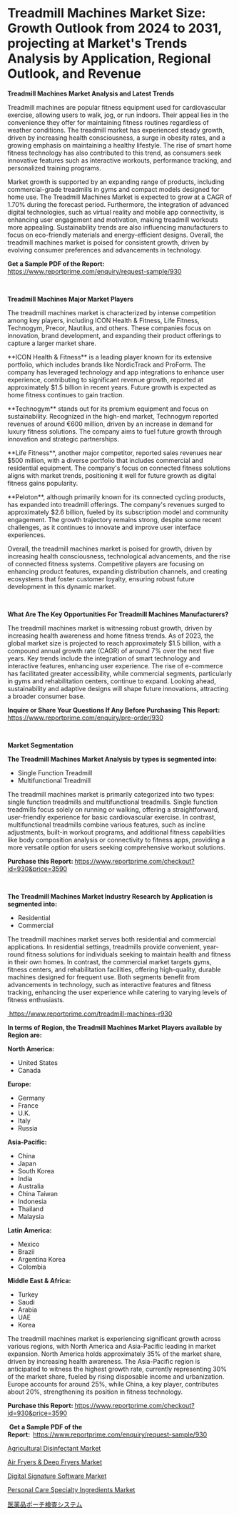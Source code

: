 <p><h1>Treadmill Machines Market Size: Growth Outlook from 2024 to 2031, projecting at Market's Trends Analysis by Application, Regional Outlook, and Revenue</h1></p><p><strong>Treadmill Machines Market Analysis and Latest Trends</strong></p>
<p><p>Treadmill machines are popular fitness equipment used for cardiovascular exercise, allowing users to walk, jog, or run indoors. Their appeal lies in the convenience they offer for maintaining fitness routines regardless of weather conditions. The treadmill market has experienced steady growth, driven by increasing health consciousness, a surge in obesity rates, and a growing emphasis on maintaining a healthy lifestyle. The rise of smart home fitness technology has also contributed to this trend, as consumers seek innovative features such as interactive workouts, performance tracking, and personalized training programs.</p><p>Market growth is supported by an expanding range of products, including commercial-grade treadmills in gyms and compact models designed for home use. The Treadmill Machines Market is expected to grow at a CAGR of 1.70% during the forecast period. Furthermore, the integration of advanced digital technologies, such as virtual reality and mobile app connectivity, is enhancing user engagement and motivation, making treadmill workouts more appealing. Sustainability trends are also influencing manufacturers to focus on eco-friendly materials and energy-efficient designs. Overall, the treadmill machines market is poised for consistent growth, driven by evolving consumer preferences and advancements in technology.</p></p>
<p><strong>Get a Sample PDF of the Report:&nbsp;</strong> <a href="https://www.reportprime.com/enquiry/request-sample/930">https://www.reportprime.com/enquiry/request-sample/930</a></p>
<p>&nbsp;</p>
<p><strong>Treadmill Machines Major Market Players</strong></p>
<p><p>The treadmill machines market is characterized by intense competition among key players, including ICON Health & Fitness, Life Fitness, Technogym, Precor, Nautilus, and others. These companies focus on innovation, brand development, and expanding their product offerings to capture a larger market share.</p><p>**ICON Health & Fitness** is a leading player known for its extensive portfolio, which includes brands like NordicTrack and ProForm. The company has leveraged technology and app integrations to enhance user experience, contributing to significant revenue growth, reported at approximately $1.5 billion in recent years. Future growth is expected as home fitness continues to gain traction.</p><p>**Technogym** stands out for its premium equipment and focus on sustainability. Recognized in the high-end market, Technogym reported revenues of around €600 million, driven by an increase in demand for luxury fitness solutions. The company aims to fuel future growth through innovation and strategic partnerships.</p><p>**Life Fitness**, another major competitor, reported sales revenues near $500 million, with a diverse portfolio that includes commercial and residential equipment. The company's focus on connected fitness solutions aligns with market trends, positioning it well for future growth as digital fitness gains popularity.</p><p>**Peloton**, although primarily known for its connected cycling products, has expanded into treadmill offerings. The company's revenues surged to approximately $2.6 billion, fueled by its subscription model and community engagement. The growth trajectory remains strong, despite some recent challenges, as it continues to innovate and improve user interface experiences.</p><p>Overall, the treadmill machines market is poised for growth, driven by increasing health consciousness, technological advancements, and the rise of connected fitness systems. Competitive players are focusing on enhancing product features, expanding distribution channels, and creating ecosystems that foster customer loyalty, ensuring robust future development in this dynamic market.</p></p>
<p>&nbsp;</p>
<p><strong>What Are The Key Opportunities For Treadmill Machines Manufacturers?</strong></p>
<p><p>The treadmill machines market is witnessing robust growth, driven by increasing health awareness and home fitness trends. As of 2023, the global market size is projected to reach approximately $1.5 billion, with a compound annual growth rate (CAGR) of around 7% over the next five years. Key trends include the integration of smart technology and interactive features, enhancing user experience. The rise of e-commerce has facilitated greater accessibility, while commercial segments, particularly in gyms and rehabilitation centers, continue to expand. Looking ahead, sustainability and adaptive designs will shape future innovations, attracting a broader consumer base.</p></p>
<p><strong>Inquire or Share Your Questions If Any Before Purchasing This Report:</strong> <a href="https://www.reportprime.com/enquiry/pre-order/930">https://www.reportprime.com/enquiry/pre-order/930</a></p>
<p>&nbsp;</p>
<p><strong>Market Segmentation</strong></p>
<p><strong>The Treadmill Machines Market Analysis by types is segmented into:</strong></p>
<p><ul><li>Single Function Treadmill</li><li>Multifunctional Treadmill</li></ul></p>
<p><p>The treadmill machines market is primarily categorized into two types: single function treadmills and multifunctional treadmills. Single function treadmills focus solely on running or walking, offering a straightforward, user-friendly experience for basic cardiovascular exercise. In contrast, multifunctional treadmills combine various features, such as incline adjustments, built-in workout programs, and additional fitness capabilities like body composition analysis or connectivity to fitness apps, providing a more versatile option for users seeking comprehensive workout solutions.</p></p>
<p><strong>Purchase this Report:&nbsp;</strong><a href="https://www.reportprime.com/checkout?id=930&price=3590">https://www.reportprime.com/checkout?id=930&price=3590</a></p>
<p>&nbsp;</p>
<p><strong>The Treadmill Machines Market Industry Research by Application is segmented into:</strong></p>
<p><ul><li>Residential</li><li>Commercial</li></ul></p>
<p><p>The treadmill machines market serves both residential and commercial applications. In residential settings, treadmills provide convenient, year-round fitness solutions for individuals seeking to maintain health and fitness in their own homes. In contrast, the commercial market targets gyms, fitness centers, and rehabilitation facilities, offering high-quality, durable machines designed for frequent use. Both segments benefit from advancements in technology, such as interactive features and fitness tracking, enhancing the user experience while catering to varying levels of fitness enthusiasts.</p></p>
<p><a href="https://www.reportprime.com/treadmill-machines-r930">&nbsp;https://www.reportprime.com/treadmill-machines-r930</a></p>
<p><strong>In terms of Region, the Treadmill Machines Market Players available by Region are:</strong></p>
<p>
    <p> <strong> North America: </strong>
        <ul>
            <li>United States</li>
            <li>Canada</li>
        </ul>
        </p> 
    <p> <strong> Europe: </strong>
        <ul>
            <li>Germany</li>
            <li>France</li>
            <li>U.K.</li>
            <li>Italy</li>
            <li>Russia</li>
        </ul>
        </p> 
    <p> <strong> Asia-Pacific: </strong>
        <ul>
            <li>China</li>
            <li>Japan</li>
            <li>South Korea</li>
            <li>India</li>
            <li>Australia</li>
            <li>China Taiwan</li>
            <li>Indonesia</li>
            <li>Thailand</li>
            <li>Malaysia</li>
        </ul>
        </p> 
    <p> <strong> Latin America: </strong>
        <ul>
            <li>Mexico</li>
            <li>Brazil</li>
            <li>Argentina Korea</li>
            <li>Colombia</li>
        </ul>
        </p> 
    <p> <strong> Middle East & Africa: </strong>
        <ul>
            <li>Turkey</li>
            <li>Saudi</li>
            <li>Arabia</li>
            <li>UAE</li>
            <li>Korea</li>
        </ul>
    </p>
    </p>
<p><p>The treadmill machines market is experiencing significant growth across various regions, with North America and Asia-Pacific leading in market expansion. North America holds approximately 35% of the market share, driven by increasing health awareness. The Asia-Pacific region is anticipated to witness the highest growth rate, currently representing 30% of the market share, fueled by rising disposable income and urbanization. Europe accounts for around 25%, while China, a key player, contributes about 20%, strengthening its position in fitness technology.</p></p>
<p><strong>Purchase this Report: </strong><a href="https://www.reportprime.com/checkout?id=930&price=3590">https://www.reportprime.com/checkout?id=930&price=3590</a></p>
<p>&nbsp;<strong>Get a Sample PDF of the Report:&nbsp;&nbsp;</strong><a href="https://www.reportprime.com/enquiry/request-sample/930">https://www.reportprime.com/enquiry/request-sample/930</a></p>
<p><strong></strong></p>
<p><p><a href="https://www.linkedin.com/pulse/global-agricultural-disinfectant-market-share-growth-opportunities-kfvnf?trackingId=A%2Fg%2FIw7OSv%2BfPjoHKmUyJg%3D%3D">Agricultural Disinfectant Market</a></p><p><a href="https://github.com/AKSHATREPORTPRIME/Market-Research-Report-List-6/blob/main/air-fryers-deep-fryers-market.md">Air Fryers & Deep Fryers Market</a></p><p><a href="https://medium.com/@samirmayert46/digital-signature-software-market-market-segmentation-geographical-regions-and-market-forcast-fc738deec75a">Digital Signature Software Market</a></p><p><a href="https://www.linkedin.com/pulse/global-personal-care-specialty-ingredients-market-opportunities-v2wdf?trackingId=miBeKPfWS%2B%2BPmIy53Nbp5Q%3D%3D">Personal Care Specialty Ingredients Market</a></p><p><a href="https://medium.com/@gordonjast2023/%E8%96%AC%E8%A2%8B%E6%A4%9C%E6%9F%BB%E3%82%B7%E3%82%B9%E3%83%86%E3%83%A0%E5%B8%82%E5%A0%B4%E3%81%AE%E8%A6%8F%E6%A8%A1-%E6%88%90%E9%95%B7%E3%83%88%E3%83%AC%E3%83%B3%E3%83%89-%E7%B5%B1%E8%A8%88%E3%83%87%E3%83%BC%E3%82%BF-%E4%BA%88%E6%B8%AC-2024%E5%B9%B4-2031%E5%B9%B4-b926caa8d1c2">医薬品ポーチ検査システム</a></p></p>